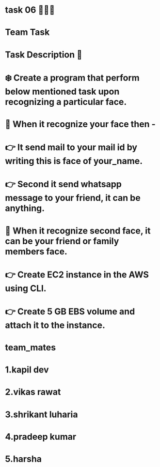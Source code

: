 # task 06 👨🏻‍💻

# Team Task

# Task Description 📄

# ❄️ Create a program that perform below mentioned task upon recognizing a particular face. 

# 📌 When it recognize your face then - 
# 👉 It send mail to your mail id by writing this is face of your_name. 
# 👉 Second it send whatsapp message to your friend, it can be anything. 

# 📌 When it recognize second  face, it can be your friend or family members face.
# 👉 Create EC2 instance in the AWS using CLI. 
# 👉 Create 5 GB EBS volume and attach it to the instance. 

# team_mates
# 1.kapil dev
# 2.vikas rawat
# 3.shrikant luharia
# 4.pradeep kumar
# 5.harsha 
